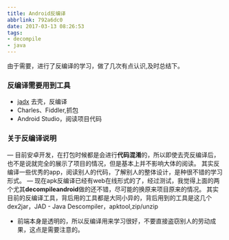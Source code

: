 ```yaml
---
title: Android反编译
abbrlink: 792a6dc0
date: 2017-03-13 08:26:53
tags:
- decompile
- java
---
```

由于需要，进行了反编译的学习，做了几次有点认识,及时总结下。

### 反编译需要用到工具

- [jadx](https://github.com/skylot/jadx) 去壳，反编译
- Charles、Fiddler,抓包
- Android Studio，阅读项目代码

### 关于反编译说明

— 目前安卓开发，在打包时候都是会进行**代码混淆**的，所以即使去壳反编译后，也不是说就完全的展示了项目的情况，但是基本上并不影响大体的阅读。
其实反编译一些优秀的app，阅读别人的代码，了解别人的整体设计，是种很不错的学习形式。
— 现在apk反编译已经有web在线形式的了，经过测试，我觉得上面的两个尤其**decompileandroid**做的还不错，尽可能的换原来项目原来的情况。
  其实目前的反编译工具，背后用的工具都是大同小异的，背后用到的工具是这几个dex2jar，JAD - Java Descompiler，apktool,zip/unzip
- 前端本身是透明的，所以反编译用来学习很好，不要直接盗窃别人的劳动成果，这点是需要注意的。
